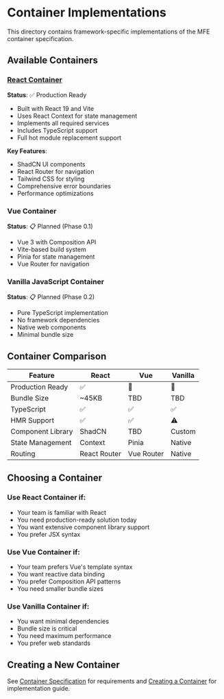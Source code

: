 # Container Implementations

This directory contains framework-specific implementations of the MFE container specification.

## Available Containers

### [React Container](./react/)

**Status**: ✅ Production Ready

- Built with React 19 and Vite
- Uses React Context for state management
- Implements all required services
- Includes TypeScript support
- Full hot module replacement support

**Key Features**:

- ShadCN UI components
- React Router for navigation
- Tailwind CSS for styling
- Comprehensive error boundaries
- Performance optimizations

### Vue Container

**Status**: 📋 Planned (Phase 0.1)

- Vue 3 with Composition API
- Vite-based build system
- Pinia for state management
- Vue Router for navigation

### Vanilla JavaScript Container

**Status**: 📋 Planned (Phase 0.2)

- Pure TypeScript implementation
- No framework dependencies
- Native web components
- Minimal bundle size

## Container Comparison

| Feature           | React        | Vue        | Vanilla |
| ----------------- | ------------ | ---------- | ------- |
| Production Ready  | ✅           | 🚧         | 🚧      |
| Bundle Size       | ~45KB        | TBD        | TBD     |
| TypeScript        | ✅           | ✅         | ✅      |
| HMR Support       | ✅           | ✅         | ⚠️      |
| Component Library | ShadCN       | TBD        | Custom  |
| State Management  | Context      | Pinia      | Native  |
| Routing           | React Router | Vue Router | Native  |

## Choosing a Container

### Use React Container if:

- Your team is familiar with React
- You need production-ready solution today
- You want extensive component library support
- You prefer JSX syntax

### Use Vue Container if:

- Your team prefers Vue's template syntax
- You want reactive data binding
- You prefer Composition API patterns
- You need smaller bundle sizes

### Use Vanilla Container if:

- You want minimal dependencies
- Bundle size is critical
- You need maximum performance
- You prefer web standards

## Creating a New Container

See [Container Specification](../container-spec/) for requirements and [Creating a Container](../container-spec/creating-containers.md) for implementation guide.
